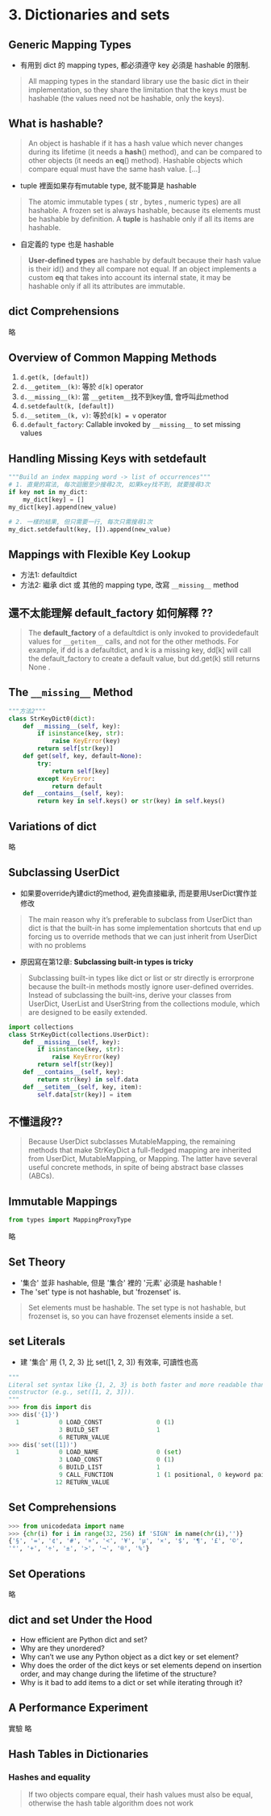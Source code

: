 # 3. Dictionaries and sets

## Generic Mapping Types
* 有用到 dict 的 mapping types, 都必須遵守 key 必須是 hashable 的限制.
> All mapping types in the standard library use the basic dict in their implementation,
so they share the limitation that the keys must be hashable (the values need not be
hashable, only the keys).

## What is hashable?
> An object is hashable if it has a hash value which never changes during its lifetime (it
needs a  __hash__()  method), and can be compared to other objects (it needs an
__eq__()  method). Hashable objects which compare equal must have the same hash
value. […]
* tuple 裡面如果存有mutable type, 就不能算是 hashable
> The atomic immutable types ( str ,  bytes , numeric types) are all hashable. A frozen
set is always hashable, because its elements must be hashable by definition. A  **tuple** is
hashable only if all its items are hashable.

* 自定義的 type 也是 hashable
> **User-defined types** are hashable by default because their hash value is their  id()  and
they all compare not equal. If an object implements a custom  __eq__  that takes into
account its internal state, it may be hashable only if all its attributes are immutable.

## dict Comprehensions
略

## Overview of Common Mapping Methods
1. `d.get(k, [default])`
2. `d.__getitem__(k)`: 等於 `d[k]` operator
3. `d.__missing__(k)`: 當 `__getitem__`找不到key值, 會呼叫此method
4. `d.setdefault(k, [default])`
4. `d.__setitem__(k, v)`: 等於`d[k] = v` operator
4. `d.default_factory`: Callable invoked by `__missing__` to set missing values

## Handling Missing Keys with setdefault
``` Python
"""Build an index mapping word -> list of occurrences"""
# 1. 直覺的寫法, 每次迴圈至少搜尋2次, 如果key找不到, 就要搜尋3次
if key not in my_dict:
    my_dict[key] = []
my_dict[key].append(new_value)

# 2. 一樣的結果, 但只需要一行, 每次只需搜尋1次
my_dict.setdefault(key, []).append(new_value)
```

## Mappings with Flexible Key Lookup
- 方法1: defaultdict
- 方法2: 繼承 dict 或 其他的 mapping type, 改寫 `__missing__` method

##  還不太能理解 default_factory 如何解釋 ??
> The  **default_factory** of a defaultdict is only invoked to providedefault values for
`__getitem__` calls, and not for the other methods. For example, if  dd  is a  defaultdict,
and  k  is a missing key,  dd[k]  will call the  default_factory  to create a default value,
but dd.get(k)  still returns  None .

## The `__missing__` Method
``` python
"""方法2"""
class StrKeyDict0(dict):   
    def __missing__(self, key):
        if isinstance(key, str):   
            raise KeyError(key)
        return self[str(key)]   
    def get(self, key, default=None):
        try:
            return self[key]   
        except KeyError:
            return default   
    def __contains__(self, key):
        return key in self.keys() or str(key) in self.keys()
```

## Variations of dict
略

## Subclassing UserDict
* 如果要override內建dict的method, 避免直接繼承, 而是要用UserDict實作並修改
> The main reason why it’s preferable to subclass from UserDict than dict is that the
built-in has some implementation shortcuts that end up forcing us to override methods
that we can just inherit from  UserDict with no problems

* 原因寫在第12章: **Subclassing built-in types is tricky**
> Subclassing built-in types like  dict  or  list  or  str  directly is errorprone
because  the  built-in  methods  mostly  ignore  user-defined overrides.
Instead of subclassing the built-ins, derive your classes from UserDict,
UserList  and  UserString  from the  collections module, which are designed to be easily extended.

``` python
import collections
class StrKeyDict(collections.UserDict):
    def __missing__(self, key):
        if isinstance(key, str):
            raise KeyError(key)
        return self[str(key)]
    def __contains__(self, key):
        return str(key) in self.data
    def __setitem__(self, key, item):
        self.data[str(key)] = item
```

## 不懂這段??
> Because  UserDict  subclasses  MutableMapping,  the  remaining  methods  that  make
StrKeyDict a full-fledged mapping are inherited from UserDict, MutableMapping, or
Mapping. The latter have several useful concrete methods, in spite of being abstract base
classes (ABCs).

## Immutable Mappings
``` python
from types import MappingProxyType
```
略

## Set Theory
* '集合' 並非 hashable, 但是 '集合' 裡的 '元素' 必須是 hashable !
*  The  'set' type is not hashable, but  'frozenset' is.

> Set elements must be hashable. The  set type is not hashable, but  frozenset is, so you
can have  frozenset elements inside a  set.

## set Literals
* 建 '集合' 用 {1, 2, 3} 比 set([1, 2, 3]) 有效率, 可讀性也高 
``` python
"""
Literal set syntax like {1, 2, 3} is both faster and more readable than calling the
constructor (e.g., set([1, 2, 3])).
"""
>>> from dis import dis
>>> dis('{1}')                                   
  1           0 LOAD_CONST               0 (1)
              3 BUILD_SET                1       
              6 RETURN_VALUE
>>> dis('set([1])')                              
  1           0 LOAD_NAME                0 (set) 
              3 LOAD_CONST               0 (1)
              6 BUILD_LIST               1
              9 CALL_FUNCTION            1 (1 positional, 0 keyword pair)
             12 RETURN_VALUE
```

## Set Comprehensions
``` python
>>> from unicodedata import name  
>>> {chr(i) for i in range(32, 256) if 'SIGN' in name(chr(i),'')}  
{'§', '=', '¢', '#', '¤', '<', '¥', 'µ', '×', '$', '¶', '£', '©',
'°', '+', '÷', '±', '>', '¬', '®', '%'}
```

## Set Operations
略

## dict and set Under the Hood
* How efficient are Python  dict and  set?
* Why are they unordered?
* Why can’t we use any Python object as a  dict key or  set element?
* Why does the order of the dict keys or set elements depend on insertion order,
and may change during the lifetime of the structure?
* Why is it bad to add items to a  dict or  set while iterating through it?

## A Performance Experiment
實驗 略

## Hash Tables in Dictionaries

### Hashes and equality
> If two objects compare equal, their hash values must 
also be equal, otherwise the hash table algorithm does not work









